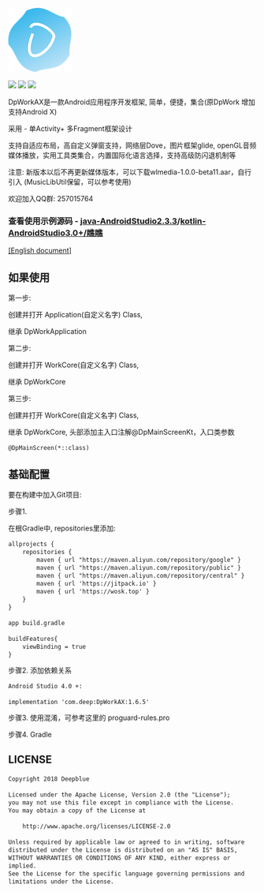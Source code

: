 ![Image text](https://raw.githubusercontent.com/Deepblue1996/DpWorkAX/master/ic_logo.png)

<a href="http://developer.android.com/index.html"><img src="https://img.shields.io/badge/platform-android-green.svg"></a>
[![](https://jitpack.io/v/Deepblue1996/Bun.svg)](https://jitpack.io/#Deepblue1996/Bun)
<a href="https://www.apache.org/licenses/LICENSE-2.0"><img src="https://img.shields.io/badge/license-apache-green.svg"></a>

DpWorkAX是一款Android应用程序开发框架, 简单，便捷，集合(原DpWork 增加支持Android X)

采用 - 单Activity+ 多Fragment框架设计

支持自适应布局，高自定义弹窗支持，网络层Dove，图片框架glide,
openGL音频媒体播放，实用工具类集合，内置国际化语言选择，支持高级防闪退机制等

注意: 新版本以后不再更新媒体版本，可以下载wlmedia-1.0.0-beta11.aar，自行引入 (MusicLibUtil保留，可以参考使用)

欢迎加入QQ群: 257015764

### 查看使用示例源码 - <a href="https://github.com/Deepblue1996/DpWorkDemo">java-AndroidStudio2.3.3</a>/<a href="https://github.com/Deepblue1996/QiaoQiao">kotlin-AndroidStudio3.0+/瞧瞧</a>

[[English document]](https://github.com/Deepblue1996/DpWorkAX/blob/master/README.md)

## 如果使用

第一步:

创建并打开 Application(自定义名字) Class,

继承 DpWorkApplication

第二步:

创建并打开 WorkCore(自定义名字) Class,

继承 DpWorkCore

第三步:

创建并打开 WorkCore(自定义名字) Class,

继承 DpWorkCore, 头部添加主入口注解@DpMainScreenKt，入口类参数

<pre><code>@DpMainScreen(*::class)
</code></pre>

## 基础配置

要在构建中加入Git项目:

步骤1.

在根Gradle中, repositories里添加:

	allprojects {
	    repositories {
            maven { url "https://maven.aliyun.com/repository/google" }
            maven { url "https://maven.aliyun.com/repository/public" }
            maven { url "https://maven.aliyun.com/repository/central" }
		    maven { url 'https://jitpack.io' }
		    maven { url 'https://wosk.top' }
	    }
	}

	app build.gradle

    buildFeatures{
        viewBinding = true
    }

步骤2. 添加依赖关系

	Android Studio 4.0 +:

    implementation 'com.deep:DpWorkAX:1.6.5'

步骤3. 使用混淆，可参考这里的 proguard-rules.pro

步骤4. Gradle

## LICENSE

<pre><code>Copyright 2018 Deepblue

Licensed under the Apache License, Version 2.0 (the "License");
you may not use this file except in compliance with the License.
You may obtain a copy of the License at

    http://www.apache.org/licenses/LICENSE-2.0

Unless required by applicable law or agreed to in writing, software
distributed under the License is distributed on an "AS IS" BASIS,
WITHOUT WARRANTIES OR CONDITIONS OF ANY KIND, either express or implied.
See the License for the specific language governing permissions and
limitations under the License.
</code></pre>

